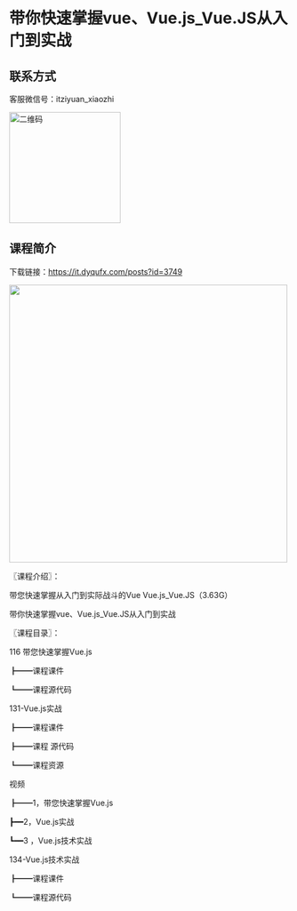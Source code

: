 # 带你快速掌握vue、Vue.js_Vue.JS从入门到实战

## 联系方式

客服微信号：itziyuan_xiaozhi

<img src="https://ziyuanyun.oss-cn-guangzhou.aliyuncs.com/common/20240614073449/666b82192834a.jpg" width="200" height="200" alt="二维码">

## 课程简介

下载链接：https://it.dyqufx.com/posts?id=3749

<img src="https://ziyuanyun.oss-cn-guangzhou.aliyuncs.com/yun/20240515185321/66449421cd6eb.jpg" width="500" alt="">

  〖课程介绍〗：

 带您快速掌握从入门到实际战斗的Vue Vue.js_Vue.JS（3.63G）

 带你快速掌握vue、Vue.js_Vue.JS从入门到实战



 〖课程目录〗：

 116 带您快速掌握Vue.js

 ┣━━课程课件

 ┗━━课程源代码

 131-Vue.js实战

 ┣━━课程课件

 ┣━━课程 源代码

 ┗━━课程资源

 视频

 ┣━━1，带您快速掌握Vue.js

 ┣━━2，Vue.js实战

 ┗━━3 ，Vue.js技术实战

 134-Vue.js技术实战

 ┣━━课程课件

 ┗━━课程源代码

  